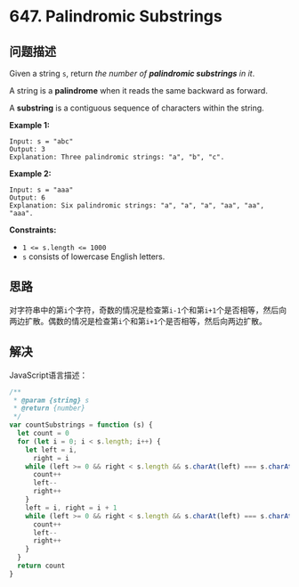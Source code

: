 # 647. Palindromic Substrings

## 问题描述

Given a string `s`, return *the number of **palindromic substrings** in it*.

A string is a **palindrome** when it reads the same backward as forward.

A **substring** is a contiguous sequence of characters within the string.

**Example 1:**

```
Input: s = "abc"
Output: 3
Explanation: Three palindromic strings: "a", "b", "c".
```

**Example 2:**

```
Input: s = "aaa"
Output: 6
Explanation: Six palindromic strings: "a", "a", "a", "aa", "aa", "aaa".
```

**Constraints:**

- `1 <= s.length <= 1000`
- `s` consists of lowercase English letters.

## 思路

对字符串中的第`i`个字符，奇数的情况是检查第`i-1`个和第`i+1`个是否相等，然后向两边扩散。偶数的情况是检查第`i`个和第`i+1`个是否相等，然后向两边扩散。

## 解决

JavaScript语言描述：

```javascript
/**
 * @param {string} s
 * @return {number}
 */
var countSubstrings = function (s) {
  let count = 0
  for (let i = 0; i < s.length; i++) {
    let left = i,
      right = i
    while (left >= 0 && right < s.length && s.charAt(left) === s.charAt(right)) {
      count++
      left--
      right++
    }
    left = i, right = i + 1
    while (left >= 0 && right < s.length && s.charAt(left) === s.charAt(right)) {
      count++
      left--
      right++
    }
  }
  return count
}
```
